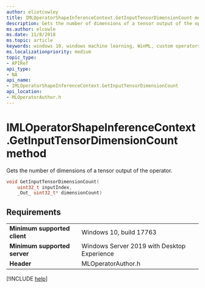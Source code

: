 ```yaml
---
author: eliotcowley
title: IMLOperatorShapeInferenceContext.GetInputTensorDimensionCount method
description: Gets the number of dimensions of a tensor output of the operator.
ms.author: elcowle
ms.date: 11/8/2018
ms.topic: article
keywords: windows 10, windows machine learning, WinML, custom operators, GetInputTensorDimensionCount
ms.localizationpriority: medium
topic_type:
- APIRef
api_type:
- NA
api_name:
- IMLOperatorShapeInferenceContext.GetInputTensorDimensionCount
api_location:
- MLOperatorAuthor.h
---
```


# IMLOperatorShapeInferenceContext.GetInputTensorDimensionCount method

Gets the number of dimensions of a tensor output of the operator.

```cpp
void GetInputTensorDimensionCount(
    uint32_t inputIndex,
    _Out_ uint32_t* dimensionCount)
```

## Requirements

| | |
|-|-|
| **Minimum supported client** | Windows 10, build 17763 |
| **Minimum supported server** | Windows Server 2019 with Desktop Experience |
| **Header** | MLOperatorAuthor.h |

[!INCLUDE [help](../includes/get-help.md)]

